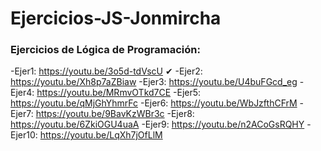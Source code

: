 # Ejercicios-JS-Jonmircha


###  Ejercicios de Lógica de Programación:

-Ejer1: https://youtu.be/3o5d-tdVscU ✔
-Ejer2: https://youtu.be/Xh8p7aZBiaw
-Ejer3: https://youtu.be/U4buFGcd_eg
-Ejer4: https://youtu.be/MRmvOTkd7CE
-Ejer5: https://youtu.be/qMjGhYhmrFc
-Ejer6: https://youtu.be/WbJzfthCFrM
-Ejer7: https://youtu.be/9BavKzWBr3c
-Ejer8: https://youtu.be/6ZkiOGU4uaA
-Ejer9: https://youtu.be/n2ACoGsRQHY
-Ejer10: https://youtu.be/LqXh7jOfLlM